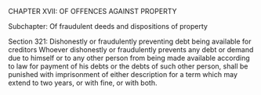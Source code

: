 CHAPTER XVII: OF OFFENCES AGAINST PROPERTY

Subchapter: Of fraudulent deeds and dispositions of property

Section 321: Dishonestly or fraudulently preventing debt being available for creditors
Whoever dishonestly or fraudulently prevents any debt or demand due to himself or to any other person from being made available according to law for payment of his debts or the debts of such other person, shall be punished with imprisonment of either description for a term which may extend to two years, or with fine, or with both.

